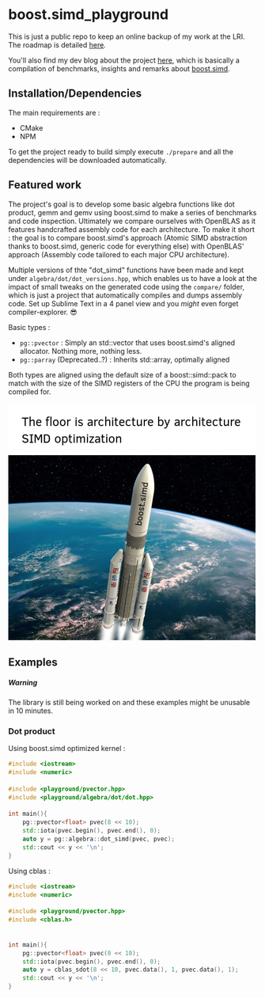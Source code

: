 # boost.simd_playground

This is just a public repo to keep an online backup of my work at the LRI. The roadmap is detailed [here](./TODO.md).

You'll also find my dev blog about the project [here](http://www.penuch.it/boost.simd_playground/), which is basically a compilation of benchmarks, insights and remarks about [boost.simd](https://github.com/NumScale/boost.simd).

## Installation/Dependencies

The main requirements are :

-	CMake
-	NPM

To get the project ready to build simply execute ```./prepare``` and all the dependencies will be downloaded automatically.

## Featured work

The project's goal is to develop some basic algebra functions like dot product, gemm and gemv using boost.simd to make a series of benchmarks and code inspection. Ultimately we compare ourselves with OpenBLAS as it features handcrafted assembly code for each architecture. To make it short : the goal is to compare boost.simd's approach (Atomic SIMD abstraction thanks to boost.simd, generic code for everything else) with OpenBLAS' approach (Assembly code tailored to each major CPU architecture).

Multiple versions of thte "dot_simd" functions have been made and kept under ```algebra/dot/dot_versions.hpp```, which enables us to have a look at the impact of small tweaks on the generated code using the ```compare/``` folder, which is just a project that automatically compiles and dumps assembly code. Set up Sublime Text in a 4 panel view and you *might* even forget compiler-explorer. :sunglasses:

Basic types :

- ```pg::pvector``` : Simply an std::vector that uses boost.simd's aligned allocator. Nothing more, nothing less.
- ```pg::parray``` (Deprecated..?) : Inherits std::array, optimally aligned

Both types are aligned using the default size of a boost::simd::pack to match with the size of the SIMD registers of the CPU the program is being compiled for.

![](./boostsimd-floor-is.jpg)

## Examples

##### Warning

The library is still being worked on and these examples might be unusable in 10 minutes.

### Dot product

Using boost.simd optimized kernel :

```C++
#include <iostream>
#include <numeric>

#include <playground/pvector.hpp>
#include <playground/algebra/dot/dot.hpp>

int main(){
	pg::pvector<float> pvec(8 << 10);
	std::iota(pvec.begin(), pvec.end(), 0);
	auto y = pg::algebra::dot_simd(pvec, pvec);
	std::cout << y << '\n';
}
```

Using cblas :

```C++
#include <iostream>
#include <numeric>

#include <playground/pvector.hpp>
#include <cblas.h>


int main(){
	pg::pvector<float> pvec(8 << 10);
	std::iota(pvec.begin(), pvec.end(), 0);
	auto y = cblas_sdot(8 << 10, pvec.data(), 1, pvec.data(), 1);
	std::cout << y << '\n';
}
```
